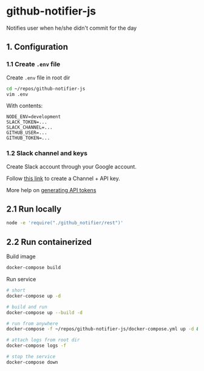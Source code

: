 # github-notifier-js

Notifies user when he/she didn't commit for the day

## 1. Configuration

### 1.1 Create `.env` file

Create `.env` file in root dir

```bash
cd ~/repos/github-notifier-js
vim .env
```

With contents:

```vim
NODE_ENV=development
SLACK_TOKEN=...
SLACK_CHANNEL=...
GITHUB_USER=...
GITHUB_TOKEN=...
```

### 1.2 Slack channel and keys

Create Slack account through your Google account.

Follow [this link](https://my.slack.com/services/new/bot) to create a Channel + API key.

More help on [generating API tokens](https://slack.com/help/articles/215770388-Create-and-regenerate-API-tokens)

## 2.1 Run locally

```bash
node -e 'require("./github_notifier/rest")'
```

## 2.2 Run containerized

Build image

```bash
docker-compose build
```

Run service

```bash
# short
docker-compose up -d

# build and run
docker-compose up --build -d

# run from anywhere
docker-compose -f ~/repos/github-notifier-js/docker-compose.yml up -d && docker logs github-notifier --tail 50 -f

# attach logs from root dir
docker-compose logs -f

# stop the service
docker-compose down
```
